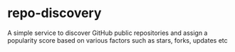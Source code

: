 # repo-discovery
A simple service to discover GitHub public repositories and assign a popularity score based on various factors such as stars, forks, updates etc
